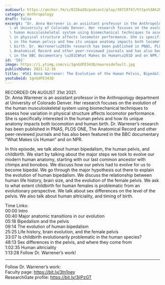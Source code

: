 ```yaml
---
audiourl: https://anchor.fm/s/822ba20/podcast/play/39719747/https%3A%2F%2Fd3ctxlq1ktw2nl.cloudfront.net%2Fstaging%2F2021-8-2%2F7e77f567-615a-bb4b-efbb-e69bc61f21e9.m4a
category: Anthropology
draft: false
excerpt: "Dr. Anna Warrener is an assistant professor in the Anthropology department\
  \ at University of Colorado Denver. Her research focuses on the evolution of the\
  \ human musculoskeletal system using biomechanical techniques to assess how variation\
  \ in physical structure affects locomotor performance. She is specifically interested\
  \ in the human pelvis and how its unique anatomy impacts both locomotion and human\
  \ birth. Dr. Warrener\u2019s research has been published in PNAS, PLOS ONE, The\
  \ Anatomical Record and other peer-reviewed journals and has also been featured\
  \ in the BBC documentary \u201CWhat Makes Us Human\u201D and on NPR."
id: '561'
image: https://i.ytimg.com/vi/1gnGdFE343Q/maxresdefault.jpg
publishDate: 2021-12-16
title: '#561 Anna Warrener: The Evolution of the Human Pelvis, Bipedalism, and Childbirth'
youtubeid: 1gnGdFE343Q
---
```

<div class="timelinks">

RECORDED ON AUGUST 31st 2021.  
Dr. Anna Warrener is an assistant professor in the Anthropology department at University of Colorado Denver. Her research focuses on the evolution of the human musculoskeletal system using biomechanical techniques to assess how variation in physical structure affects locomotor performance. She is specifically interested in the human pelvis and how its unique anatomy impacts both locomotion and human birth. Dr. Warrener’s research has been published in PNAS, PLOS ONE, The Anatomical Record and other peer-reviewed journals and has also been featured in the BBC documentary “What Makes Us Human” and on NPR.

In this episode, we talk about human bipedalism, the human pelvis, and childbirth. We start by talking about the major steps we took to evolve our modern human anatomy, starting with our last common ancestor with chimps and bonobos. We discuss how our pelvis had to evolve for us to become bipedal. We go through the major hypothesis out there to explain the evolution of human bipedalism. We discuss the relationship between human life history, brain size, and the evolution of the female pelvis. We ask to what extent childbirth for human females is problematic from an evolutionary perspective. We talk about sex differences on the level of the pelvis. We also talk about human altriciality, and timing of birth.

Time Links:  
<time>00:00</time> Intro  
<time>00:40</time> Major anatomic transitions in our evolution  
<time>05:18</time> Bipedalism and the pelvis  
<time>09:14</time> The evolution of human bipedalism  
<time>25:25</time> Life history, brain evolution, and the female pelvis  
<time>33:07</time> Is childbirth evolutionarily problematic in the human species?  
<time>48:13</time> Sex differences in the pelvis, and where they come from  
<time>1:02:35</time> Human altriciality  
<time>1:13:28</time> Follow Dr. Warrener’s work!

---

Follow Dr. Warrener’s work:  
Faculty page: https://bit.ly/3tn1ney  
ResearchGate profile: https://bit.ly/3jlPzGT
</div>

